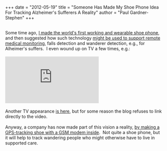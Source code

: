 +++
date = "2012-05-19"
title = "Someone Has Made My Shoe Phone Idea For Tracking Alzheimer's Sufferers A Reality"
author = "Paul Gardner-Stephen"
+++

<div class="post-body entry-content" id="post-body-8729698401155884447" itemprop="description articleBody">

<br/>
Some time ago, <a href="http://realshoephone.com/">I made the world's first working and wearable shoe phone</a>, and then suggested how such technology <a href="http://blogs.flinders.edu.au/flinders-news/2009/01/23/shoe-phone-offers-medical-device-potential/">might be used to support remote medical monitoring</a>, falls detection and wanderer detection, e.g., for Alheimer's suffers.  I even wound up on TV a few times, e.g.:<br/>
<div>
<br/></div>
<div>
<iframe allowfullscreen="allowFullScreen" frameborder="0" mozallowfullscreen="mozallowfullscreen" src="https://www.youtube.com/embed/COpTlD2WIVE?feature=player_embedded" webkitallowfullscreen="webkitallowfullscreen"></iframe></div>
<div>
<br/></div>
<div>
Another TV appearance <a href="http://www.youtube.com/watch?v=3ewkRDJbB4Q">is here</a>, but for some reason the blog refuses to link directly to the video.</div>
<div>
<br/></div>
<div>
Anyway, a company has now made part of this vision a reality, <a href="http://www.dailymail.co.uk/sciencetech/article-2146403/The-GPS-smart-shoe-track-Alzheimers-sufferers-Google-Maps-missing.html">by making a GPS-tracking shoe with a GSM modem inside</a>.  Not quite a shoe phone, but it will help to track wandering people who might otherwise have to live in supported care.</div>
<div>
<br/></div>
<div></div>
</div>